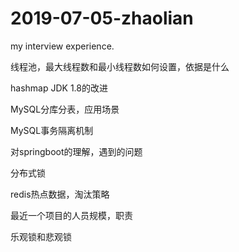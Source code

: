 # 2019-07-05-zhaolian
my interview experience.

线程池，最大线程数和最小线程数如何设置，依据是什么

hashmap JDK 1.8的改进

MySQL分库分表，应用场景

MySQL事务隔离机制

对springboot的理解，遇到的问题

分布式锁

redis热点数据，淘汰策略

最近一个项目的人员规模，职责

乐观锁和悲观锁
